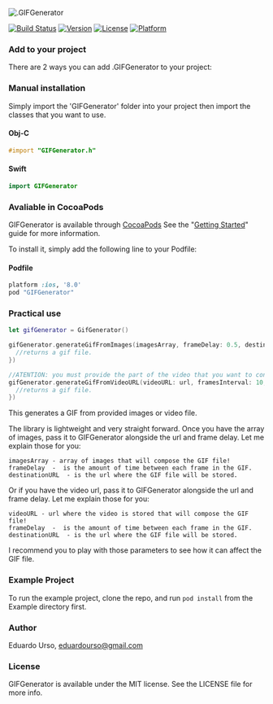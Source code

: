 ![.GIFGenerator](http://i.imgur.com/IDEiCl2.png?1)

[![Build Status](https://travis-ci.org/eduardourso/GIFGenerator.svg?branch=master)](https://travis-ci.org/eduardourso/GIFGenerator)
[![Version](https://img.shields.io/cocoapods/v/GIFGenerator.svg?style=flat)](http://cocoapods.org/pods/GIFGenerator)
[![License](https://img.shields.io/cocoapods/l/GIFGenerator.svg?style=flat)](http://cocoapods.org/pods/GIFGenerator)
[![Platform](https://img.shields.io/cocoapods/p/GIFGenerator.svg?style=flat)](http://cocoapods.org/pods/GIFGenerator)

### Add to your project
There are 2 ways you can add .GIFGenerator to your project:

### Manual installation
Simply import the 'GIFGenerator' folder into your project then import the classes that you want to use.

#### Obj-C
```objective-c
#import "GIFGenerator.h"
``` 
#### Swift
```swift
import GIFGenerator
``` 

### Avaliable in CocoaPods
GIFGenerator is available through [CocoaPods](https://cocoapods.org) See the "[Getting Started](http://guides.cocoapods.org/syntax/podfile.html)" guide for more information.

To install it, simply add the following line to your Podfile:

#### Podfile
```ruby
platform :ios, '8.0'
pod "GIFGenerator"
```

### Practical use
```swift
let gifGenerator = GifGenerator()

gifGenerator.generateGifFromImages(imagesArray, frameDelay: 0.5, destinationURL: url, callback: { (data, error) -> () in
  //returns a gif file.
})

//ATENTION: you must provide the part of the video that you want to convert, so if you need to convert just from the 0:10 to 0:20 sec. you must cut and deal with the video before you send it to the library.
gifGenerator.generateGifFromVideoURL(videoURL: url, framesInterval: 10, frameDelay: 0.2, destinationURL: NSURL(fileURLWithPath: destinationPath), callback: { (data, error) -> () in
  //returns a gif file.
})

```
This generates a GIF from provided images or video file.

The library is lightweight and very straight forward. Once you have the array of images, pass it to GIFGenerator alongside the url and frame delay. 
Let me explain those for you: 
```
imagesArray - array of images that will compose the GIF file!
frameDelay  -  is the amount of time between each frame in the GIF.
destinationURL  - is the url where the GIF file will be stored.
```

Or if you have the video url, pass it to GIFGenerator alongside the url and frame delay. 
Let me explain those for you: 
```
videoURL - url where the video is stored that will compose the GIF file!
frameDelay  -  is the amount of time between each frame in the GIF.
destinationURL  - is the url where the GIF file will be stored.
```
I recommend you to play with those parameters to see how it can affect the GIF file.

### Example Project
To run the example project, clone the repo, and run `pod install` from the Example directory first.

### Author
Eduardo Urso, eduardourso@gmail.com

### License
GIFGenerator is available under the MIT license. See the LICENSE file for more info.
